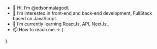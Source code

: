  
- 👋 Hi, I’m @edsonmalagodi.
- 👀 I’m interested in front-end and back-end development, FullStack based on JavaScript. 
- 🌱 I’m currently learning ReactJs, API, NextJs..
- 📫 How to reach me -> {
 

}
<!---
edsonmalagodi/edsonmalagodi is a ✨ special ✨ repository because its `README.md` (this file) appears on your GitHub profile.
You can click the Preview link to take a look at your changes.
--->
